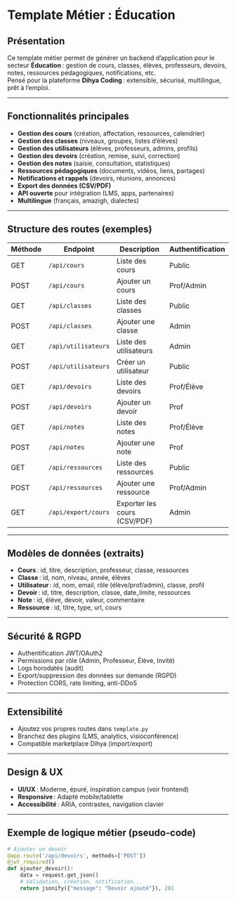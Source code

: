 # Template Métier : Éducation

## Présentation

Ce template métier permet de générer un backend d’application pour le secteur **Éducation** : gestion de cours, classes, élèves, professeurs, devoirs, notes, ressources pédagogiques, notifications, etc.  
Pensé pour la plateforme **Dihya Coding** : extensible, sécurisé, multilingue, prêt à l’emploi.

---

## Fonctionnalités principales

- **Gestion des cours** (création, affectation, ressources, calendrier)
- **Gestion des classes** (niveaux, groupes, listes d’élèves)
- **Gestion des utilisateurs** (élèves, professeurs, admins, profils)
- **Gestion des devoirs** (création, remise, suivi, correction)
- **Gestion des notes** (saisie, consultation, statistiques)
- **Ressources pédagogiques** (documents, vidéos, liens, partages)
- **Notifications et rappels** (devoirs, réunions, annonces)
- **Export des données (CSV/PDF)**
- **API ouverte** pour intégration (LMS, apps, partenaires)
- **Multilingue** (français, amazigh, dialectes)

---

## Structure des routes (exemples)

| Méthode | Endpoint                  | Description                        | Authentification |
|---------|---------------------------|------------------------------------|------------------|
| GET     | `/api/cours`              | Liste des cours                    | Public           |
| POST    | `/api/cours`              | Ajouter un cours                   | Prof/Admin       |
| GET     | `/api/classes`            | Liste des classes                  | Public           |
| POST    | `/api/classes`            | Ajouter une classe                 | Admin            |
| GET     | `/api/utilisateurs`       | Liste des utilisateurs             | Admin            |
| POST    | `/api/utilisateurs`       | Créer un utilisateur               | Public           |
| GET     | `/api/devoirs`            | Liste des devoirs                  | Prof/Élève       |
| POST    | `/api/devoirs`            | Ajouter un devoir                  | Prof             |
| GET     | `/api/notes`              | Liste des notes                    | Prof/Élève       |
| POST    | `/api/notes`              | Ajouter une note                   | Prof             |
| GET     | `/api/ressources`         | Liste des ressources               | Public           |
| POST    | `/api/ressources`         | Ajouter une ressource              | Prof/Admin       |
| GET     | `/api/export/cours`       | Exporter les cours (CSV/PDF)       | Admin            |

---

## Modèles de données (extraits)

- **Cours** : id, titre, description, professeur, classe, ressources
- **Classe** : id, nom, niveau, année, élèves
- **Utilisateur** : id, nom, email, rôle (élève/prof/admin), classe, profil
- **Devoir** : id, titre, description, classe, date_limite, ressources
- **Note** : id, élève, devoir, valeur, commentaire
- **Ressource** : id, titre, type, url, cours

---

## Sécurité & RGPD

- Authentification JWT/OAuth2
- Permissions par rôle (Admin, Professeur, Élève, Invité)
- Logs horodatés (audit)
- Export/suppression des données sur demande (RGPD)
- Protection CORS, rate limiting, anti-DDoS

---

## Extensibilité

- Ajoutez vos propres routes dans `template.py`
- Branchez des plugins (LMS, analytics, visioconférence)
- Compatible marketplace Dihya (import/export)

---

## Design & UX

- **UI/UX** : Moderne, épuré, inspiration campus (voir frontend)
- **Responsive** : Adapté mobile/tablette
- **Accessibilité** : ARIA, contrastes, navigation clavier

---

## Exemple de logique métier (pseudo-code)

```python
# Ajouter un devoir
@app.route('/api/devoirs', methods=['POST'])
@jwt_required()
def ajouter_devoir():
    data = request.get_json()
    # Validation, création, notification...
    return jsonify({"message": "Devoir ajouté"}), 201